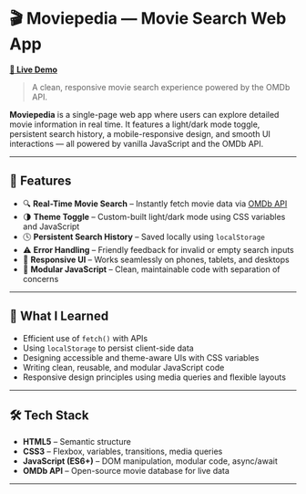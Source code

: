 # 🎬 Moviepedia — Movie Search Web App  
**[🔗 Live Demo](https://moviepedia0.netlify.app/)**

> A clean, responsive movie search experience powered by the OMDb API.

**Moviepedia** is a single-page web app where users can explore detailed movie information in real time. It features a light/dark mode toggle, persistent search history, a mobile-responsive design, and smooth UI interactions — all powered by vanilla JavaScript and the OMDb API.

---


## 🚀 Features

- 🔍 **Real-Time Movie Search** – Instantly fetch movie data via [OMDb API](https://www.omdbapi.com/)
- 🌗 **Theme Toggle** – Custom-built light/dark mode using CSS variables and JavaScript
- 🕓 **Persistent Search History** – Saved locally using `localStorage`
- ⚠️ **Error Handling** – Friendly feedback for invalid or empty search inputs
- 📱 **Responsive UI** – Works seamlessly on phones, tablets, and desktops
- 🧩 **Modular JavaScript** – Clean, maintainable code with separation of concerns

---

## 🧠 What I Learned

- Efficient use of `fetch()` with APIs
- Using `localStorage` to persist client-side data
- Designing accessible and theme-aware UIs with CSS variables
- Writing clean, reusable, and modular JavaScript code
- Responsive design principles using media queries and flexible layouts

---

## 🛠 Tech Stack

- **HTML5** – Semantic structure
- **CSS3** – Flexbox, variables, transitions, media queries
- **JavaScript (ES6+)** – DOM manipulation, modular code, async/await
- **OMDb API** – Open-source movie database for live data

---
